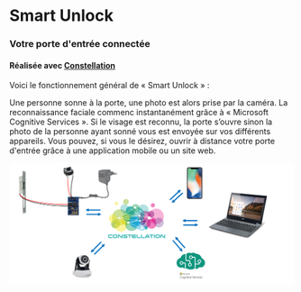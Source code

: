 # Smart Unlock
### Votre porte d'entrée connectée
#### Réalisée avec [Constellation](http://www.myconstellation.io/ "Lien vers Constellation")

Voici le fonctionnement général de « Smart Unlock » :

Une personne sonne à la porte, une photo est alors prise par la caméra. La reconnaissance faciale commenc instantanément grâce à « Microsoft Cognitive Services ». Si le visage est reconnu, la porte s’ouvre sinon la photo de la personne ayant sonné vous est envoyée sur vos différents appareils. Vous pouvez, si vous le désirez, ouvrir à distance votre porte d'entrée grâce à une application mobile ou un site web.

![Schéma synthétisant le projet](Images/Figure1.png "Schéma synthétisant le projet")